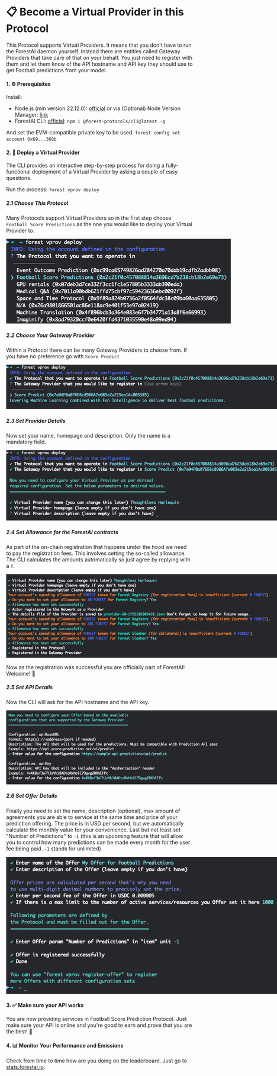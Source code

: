 # 📋 Become a Virtual Provider in this Protocol

This Protocol supports Virtual Providers. It means that you don't have to run the ForestAI daemon yourself. Instead there are entities called Gateway Providers that take care of that on your behalf. You just need to register with them and let them know of the API hostname and API key they should use to get Football predictions from your model. 

#### 1. ⚙️ Prerequisites

Install:
- Node.js (min version 22.12.0): [official](https://nodejs.org/en/download) or via (Optional) Node Version Manager: [link](https://github.com/nvm-sh/nvm)
- ForestAI CLI: [official](https://www.npmjs.com/package/@forest-protocols/cli): `npm i @forest-protocols/cli@latest -g`

And set the EVM-compatible private key to be used: `forest config set account 0x69...368b`

#### 2. 🚀 Deploy a Virtual Provider

The CLI provides an interactive step-by-step process for doing a fully-functional deployment of a Virtual Provider by asking a couple of easy questions.

Run the process: `forest vprov deploy`

##### 2.1 Choose This Protocol
Many Protocols support Virtual Providers so in the first step choose `Football Score Predictions` as the one you would like to deploy your Virtual Provider to.

<img src="img/choose-protocol.png" alt="Choose Protocol" style="max-width: 750px;">

##### 2.2 Choose Your Gateway Provider
Within a Protocol there can be many Gateway Providers to choose from. If you have no preference go with `Score Predict`

<img src="img/choo-gprov.png" alt="Choose Gateway Provider" style="max-width: 750px;">

##### 2.3 Set Provider Details
Now set your name, homepage and description. Only the name is a mandatory field.

<img src="img/provide-vprov-details.png" alt="Provide Virtual Provider Details" style="max-width: 750px;">

##### 2.4 Set Allowance for the ForestAI contracts
As part of the on-chain registration that happens under the hood we need to pay the registration fees. This involves setting the so-called allowance. The CLI calculates the amounts automatically so just agree by replying with a `Y`.

<img src="img/set-allowance.png" alt="Set Allowance" style="max-width: 750px;">

Now as the registration was successful you are officially part of ForestAI! Welcome! 🎉

##### 2.5 Set API Details
Now the CLI will ask for the API hostname and the API key. 

<img src="img/api-details.png" alt="API Details" style="max-width: 750px;">

##### 2.6 Set Offer Details
Finally you need to set the name, description (optional), max amount of agreements you are able to service at the same time and price of your prediction offering. The price is in USD per second, but we automatically calculate the monthly value for your convenience. Last but not least set "Number of Predictions" to `-1` (this is an upcoming feature that will allow you to control how many predictions can be made every month for the user fee being paid. `-1` stands for unlimited)

<img src="img/offer-details.png" alt="Offer Details" style="max-width: 750px;">

#### 3. ✅ Make sure your API works
You are now providing services in Football Score Prediction Protocol. Just make sure your API is online and you're good to earn and prove that you are the best! 💪

#### 4. 📊 Monitor Your Performance and Emissions

Check from time to time how are you doing on the leaderboard. Just go to [stats.forestai.io](https://stats.forestai.io/providers).